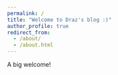 ```yaml
---
permalink: /
title: "Welcome to Draz's blog :)"
author_profile: true
redirect_from: 
  - /about/
  - /about.html
---
```

A big welcome!
